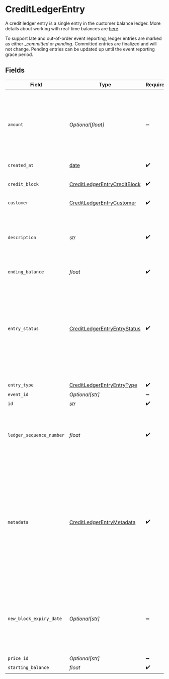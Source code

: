# CreditLedgerEntry

A credit ledger entry is a single entry in the customer balance ledger. More details about working with real-time balances are [here](../guides/product-catalog/prepurchase).

To support late and out-of-order event reporting, ledger entries are marked as either __committed_ or _pending_. Committed entries are finalized and will not change. Pending entries can be updated up until the event reporting grace period. 


## Fields

| Field                                                                                                                                                                         | Type                                                                                                                                                                          | Required                                                                                                                                                                      | Description                                                                                                                                                                   |
| ----------------------------------------------------------------------------------------------------------------------------------------------------------------------------- | ----------------------------------------------------------------------------------------------------------------------------------------------------------------------------- | ----------------------------------------------------------------------------------------------------------------------------------------------------------------------------- | ----------------------------------------------------------------------------------------------------------------------------------------------------------------------------- |
| `amount`                                                                                                                                                                      | *Optional[float]*                                                                                                                                                             | :heavy_minus_sign:                                                                                                                                                            | Number of credits that were impacted. Required on creation for increment and decrement entries.                                                                               |
| `created_at`                                                                                                                                                                  | [date](https://docs.python.org/3/library/datetime.html#date-objects)                                                                                                          | :heavy_check_mark:                                                                                                                                                            | N/A                                                                                                                                                                           |
| `credit_block`                                                                                                                                                                | [CreditLedgerEntryCreditBlock](../../models/shared/creditledgerentrycreditblock.md)                                                                                           | :heavy_check_mark:                                                                                                                                                            | Credit block that the entry affected                                                                                                                                          |
| `customer`                                                                                                                                                                    | [CreditLedgerEntryCustomer](../../models/shared/creditledgerentrycustomer.md)                                                                                                 | :heavy_check_mark:                                                                                                                                                            | N/A                                                                                                                                                                           |
| `description`                                                                                                                                                                 | *str*                                                                                                                                                                         | :heavy_check_mark:                                                                                                                                                            | Optional metadata that can be specified when adding ledger results via the API                                                                                                |
| `ending_balance`                                                                                                                                                              | *float*                                                                                                                                                                       | :heavy_check_mark:                                                                                                                                                            | N/A                                                                                                                                                                           |
| `entry_status`                                                                                                                                                                | [CreditLedgerEntryEntryStatus](../../models/shared/creditledgerentryentrystatus.md)                                                                                           | :heavy_check_mark:                                                                                                                                                            | Committed entries are older than the ingestion grace period, and cannot change. Pending entries are newer than the grace period and are subject to updates                    |
| `entry_type`                                                                                                                                                                  | [CreditLedgerEntryEntryType](../../models/shared/creditledgerentryentrytype.md)                                                                                               | :heavy_check_mark:                                                                                                                                                            | N/A                                                                                                                                                                           |
| `event_id`                                                                                                                                                                    | *Optional[str]*                                                                                                                                                               | :heavy_minus_sign:                                                                                                                                                            | N/A                                                                                                                                                                           |
| `id`                                                                                                                                                                          | *str*                                                                                                                                                                         | :heavy_check_mark:                                                                                                                                                            | N/A                                                                                                                                                                           |
| `ledger_sequence_number`                                                                                                                                                      | *float*                                                                                                                                                                       | :heavy_check_mark:                                                                                                                                                            | The position in which this entry appears in the ledger, starting at 0                                                                                                         |
| `metadata`                                                                                                                                                                    | [CreditLedgerEntryMetadata](../../models/shared/creditledgerentrymetadata.md)                                                                                                 | :heavy_check_mark:                                                                                                                                                            | User-specified metadata dictionary that's specified when adding a ledger entry. This contains key/value pairs if metadata is specified, but otherwise is an empty dictionary. |
| `new_block_expiry_date`                                                                                                                                                       | *Optional[str]*                                                                                                                                                               | :heavy_minus_sign:                                                                                                                                                            | In the case of an expiration change ledger entry, this represents the expiration time of the new block.                                                                       |
| `price_id`                                                                                                                                                                    | *Optional[str]*                                                                                                                                                               | :heavy_minus_sign:                                                                                                                                                            | N/A                                                                                                                                                                           |
| `starting_balance`                                                                                                                                                            | *float*                                                                                                                                                                       | :heavy_check_mark:                                                                                                                                                            | N/A                                                                                                                                                                           |